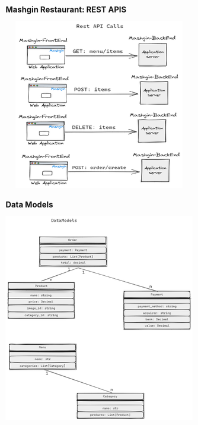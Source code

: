 ## Mashgin Restaurant: REST APIS 

<center>
<img src="images/rest_apis.png" width="450" height=450>
</center>


## Data Models
<center>
<img src="images/data_models.png" width="550" height=550>
</center>
